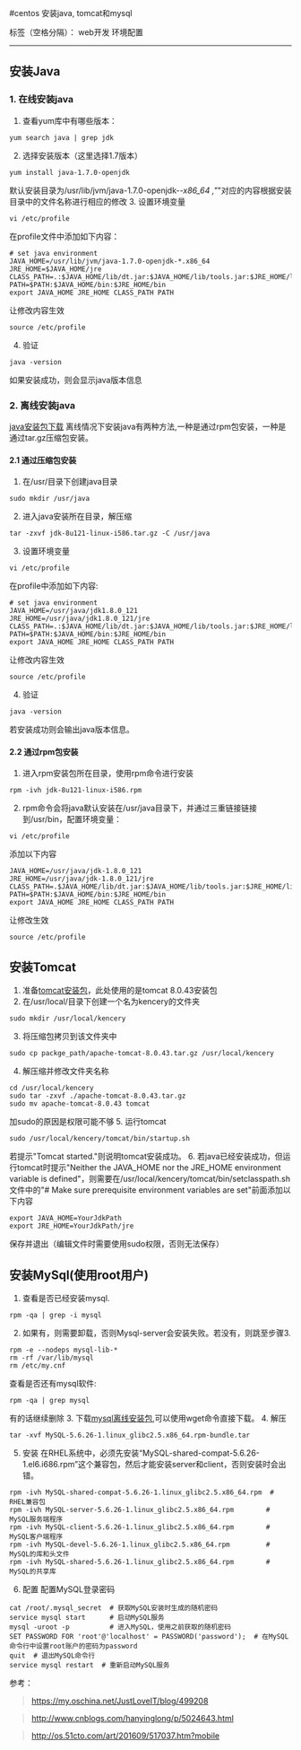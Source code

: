 ﻿#centos 安装java, tomcat和mysql

标签（空格分隔）： web开发 环境配置

---

## 安装Java
### 1. 在线安装java
1. 查看yum库中有哪些版本：
```
yum search java | grep jdk
```
2. 选择安装版本（这里选择1.7版本）
```
yum install java-1.7.0-openjdk
```
默认安装目录为/usr/lib/jvm/java-1.7.0-openjdk-*-x86_64 ,"*"对应的内容根据安装目录中的文件名称进行相应的修改
3. 设置环境变量
```
vi /etc/profile
```
在profile文件中添加如下内容：
```
# set java environment
JAVA_HOME=/usr/lib/jvm/java-1.7.0-openjdk-*.x86_64
JRE_HOME=$JAVA_HOME/jre
CLASS_PATH=.:$JAVA_HOME/lib/dt.jar:$JAVA_HOME/lib/tools.jar:$JRE_HOME/lib
PATH=$PATH:$JAVA_HOME/bin:$JRE_HOME/bin
export JAVA_HOME JRE_HOME CLASS_PATH PATH
```
让修改内容生效
```
source /etc/profile
```
4. 验证
```
java -version
```
如果安装成功，则会显示java版本信息

### 2. 离线安装java
[java安装包下载](http://www.oracle.com/technetwork/java/javase/downloads/jdk8-downloads-2133151.html)
离线情况下安装java有两种方法,一种是通过rpm包安装，一种是通过tar.gz压缩包安装。
#### 2.1 通过压缩包安装
1. 在/usr/目录下创建java目录
```
sudo mkdir /usr/java
```
2. 进入java安装所在目录，解压缩
```
tar -zxvf jdk-8u121-linux-i586.tar.gz -C /usr/java
```
3. 设置环境变量
```
vi /etc/profile
```
在profile中添加如下内容:
```
# set java environment
JAVA_HOME=/usr/java/jdk1.8.0_121
JRE_HOME=/usr/java/jdk1.8.0_121/jre
CLASS_PATH=.:$JAVA_HOME/lib/dt.jar:$JAVA_HOME/lib/tools.jar:$JRE_HOME/lib
PATH=$PATH:$JAVA_HOME/bin:$JRE_HOME/bin
export JAVA_HOME JRE_HOME CLASS_PATH PATH
```
让修改内容生效
```
source /etc/profile
```
4. 验证
```
java -version
```
若安装成功则会输出java版本信息。

#### 2.2 通过rpm包安装
1. 进入rpm安装包所在目录，使用rpm命令进行安装
```
rpm -ivh jdk-8u121-linux-i586.rpm
```
2. rpm命令会将java默认安装在/usr/java目录下，并通过三重链接链接到/usr/bin，配置环境变量：
```
vi /etc/profile
```
添加以下内容
```
JAVA_HOME=/usr/java/jdk-1.8.0_121
JRE_HOME=/usr/java/jdk-1.8.0_121/jre
CLASS_PATH=.$JAVA_HOME/lib/dt.jar:$JAVA_HOME/lib/tools.jar:$JRE_HOME/lib
PATH=$PATH:$JAVA_HOME/bin:$JRE_HOME/bin
export JAVA_HOME JRE_HOME CLASS_PATH PATH
```
让修改生效
```
source /etc/profile
```

## 安装Tomcat
1. 准备[tomcat安装包](http://tomcat.apache.org/download-80.cgi#8.0.43)，此处使用的是tomcat 8.0.43安装包
2. 在/usr/local/目录下创建一个名为kencery的文件夹
```
sudo mkdir /usr/local/kencery
```
3. 将压缩包拷贝到该文件夹中
```
sudo cp packge_path/apache-tomcat-8.0.43.tar.gz /usr/local/kencery
```
4. 解压缩并修改文件夹名称 
```
cd /usr/local/kencery
sudo tar -zxvf ./apache-tomcat-8.0.43.tar.gz
sudo mv apache-tomcat-8.0.43 tomcat
```
加sudo的原因是权限可能不够
5. 运行tomcat
```
sudo /usr/local/kencery/tomcat/bin/startup.sh
```
若提示"Tomcat started."则说明tomcat安装成功。
6. 若java已经安装成功，但运行tomcat时提示"Neither the JAVA_HOME nor the JRE_HOME environment variable is defined"，则需要在/usr/local/kencery/tomcat/bin/setclasspath.sh文件中的"# Make sure prerequisite environment variables are set"前面添加以下内容
```
export JAVA_HOME=YourJdkPath
export JRE_HOME=YourJdkPath/jre
```
保存并退出（编辑文件时需要使用sudo权限，否则无法保存）

## 安装MySql(使用root用户)
1. 查看是否已经安装mysql.
```
rpm -qa | grep -i mysql
```
2. 如果有，则需要卸载，否则Mysql-server会安装失败。若没有，则跳至步骤3.
```
rpm -e --nodeps mysql-lib-*
rm -rf /var/lib/mysql
rm /etc/my.cnf
```
查看是否还有mysql软件:
```
rpm -qa | grep mysql
```
有的话继续删除
3. 下载[mysql离线安装包](http://cdn.mysql.com/Downloads/MySQL-5.6/MySQL-5.6.26-1.linux_glibc2.5.x86_64.rpm-bundle.tar),可以使用wget命令直接下载。
4. 解压
```
tar -xvf MySQL-5.6.26-1.linux_glibc2.5.x86_64.rpm-bundle.tar
```
5. 安装
在RHEL系统中，必须先安装“MySQL-shared-compat-5.6.26-1.el6.i686.rpm”这个兼容包，然后才能安装server和client，否则安装时会出错。
```
rpm -ivh MySQL-shared-compat-5.6.26-1.linux_glibc2.5.x86_64.rpm  # RHEL兼容包
rpm -ivh MySQL-server-5.6.26-1.linux_glibc2.5.x86_64.rpm        # MySQL服务端程序
rpm -ivh MySQL-client-5.6.26-1.linux_glibc2.5.x86_64.rpm        # MySQL客户端程序
rpm -ivh MySQL-devel-5.6.26-1.linux_glibc2.5.x86_64.rpm         # MySQL的库和头文件
rpm -ivh MySQL-shared-5.6.26-1.linux_glibc2.5.x86_64.rpm        # MySQL的共享库
```
6. 配置
配置MySQL登录密码
```
cat /root/.mysql_secret  # 获取MySQL安装时生成的随机密码
service mysql start      # 启动MySQL服务
mysql -uroot -p          # 进入MySQL，使用之前获取的随机密码
SET PASSWORD FOR 'root'@'localhost' = PASSWORD('password');  # 在MySQL命令行中设置root账户的密码为password
quit  # 退出MySQL命令行
service mysql restart  # 重新启动MySQL服务
```


参考：
> https://my.oschina.net/JustLoveIT/blog/499208

> http://www.cnblogs.com/hanyinglong/p/5024643.html

> http://os.51cto.com/art/201609/517037.htm?mobile
